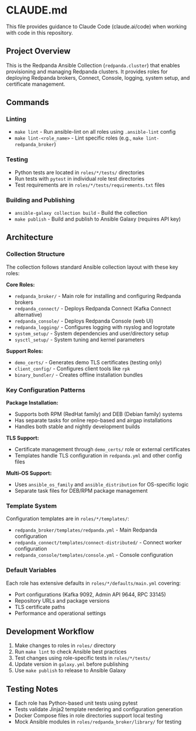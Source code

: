# CLAUDE.md

This file provides guidance to Claude Code (claude.ai/code) when working with code in this repository.

## Project Overview

This is the Redpanda Ansible Collection (`redpanda.cluster`) that enables provisioning and managing Redpanda clusters. It provides roles for deploying Redpanda brokers, Connect, Console, logging, system setup, and certificate management.

## Commands

### Linting
- `make lint` - Run ansible-lint on all roles using `.ansible-lint` config
- `make lint-<role_name>` - Lint specific roles (e.g., `make lint-redpanda_broker`)

### Testing
- Python tests are located in `roles/*/tests/` directories
- Run tests with `pytest` in individual role test directories
- Test requirements are in `roles/*/tests/requirements.txt` files

### Building and Publishing
- `ansible-galaxy collection build` - Build the collection
- `make publish` - Build and publish to Ansible Galaxy (requires API key)

## Architecture

### Collection Structure
The collection follows standard Ansible collection layout with these key roles:

**Core Roles:**
- `redpanda_broker/` - Main role for installing and configuring Redpanda brokers
- `redpanda_connect/` - Deploys Redpanda Connect (Kafka Connect alternative)  
- `redpanda_console/` - Deploys Redpanda Console (web UI)
- `redpanda_logging/` - Configures logging with rsyslog and logrotate
- `system_setup/` - System dependencies and user/directory setup
- `sysctl_setup/` - System tuning and kernel parameters

**Support Roles:**
- `demo_certs/` - Generates demo TLS certificates (testing only)
- `client_config/` - Configures client tools like `rpk`
- `binary_bundler/` - Creates offline installation bundles

### Key Configuration Patterns

**Package Installation:**
- Supports both RPM (RedHat family) and DEB (Debian family) systems
- Has separate tasks for online repo-based and airgap installations
- Handles both stable and nightly development builds

**TLS Support:**
- Certificate management through `demo_certs/` role or external certificates
- Templates handle TLS configuration in `redpanda.yml` and other config files

**Multi-OS Support:**
- Uses `ansible_os_family` and `ansible_distribution` for OS-specific logic
- Separate task files for DEB/RPM package management

### Template System
Configuration templates are in `roles/*/templates/`:
- `redpanda_broker/templates/redpanda.yml` - Main Redpanda configuration
- `redpanda_connect/templates/connect-distributed/` - Connect worker configuration  
- `redpanda_console/templates/console.yml` - Console configuration

### Default Variables
Each role has extensive defaults in `roles/*/defaults/main.yml` covering:
- Port configurations (Kafka 9092, Admin API 9644, RPC 33145)
- Repository URLs and package versions
- TLS certificate paths
- Performance and operational settings

## Development Workflow

1. Make changes to roles in `roles/` directory
2. Run `make lint` to check Ansible best practices
3. Test changes using role-specific tests in `roles/*/tests/`
4. Update version in `galaxy.yml` before publishing
5. Use `make publish` to release to Ansible Galaxy

## Testing Notes

- Each role has Python-based unit tests using pytest
- Tests validate Jinja2 template rendering and configuration generation
- Docker Compose files in role directories support local testing
- Mock Ansible modules in `roles/redpanda_broker/library/` for testing
